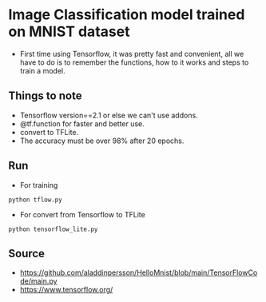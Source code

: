 # Image Classification model trained on MNIST dataset
- First time using Tensorflow, it was pretty fast and convenient, all we have to do is to remember the functions, how to it works and steps to train a model.

## Things to note
- Tensorflow version==2.1 or else we can't use addons.
- @tf.function for faster and better use.
- convert to TFLite.
- The accuracy must be over 98% after 20 epochs.

## Run
- For training
```
python tflow.py
```

- For convert from Tensorflow to TFLite
```
python tensorflow_lite.py
```

## Source
- https://github.com/aladdinpersson/HelloMnist/blob/main/TensorFlowCode/main.py
- https://www.tensorflow.org/